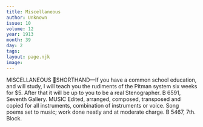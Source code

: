 ```yaml
---
title: Miscellaneous
author: Unknown
issue: 10
volume: 12
year: 1913
month: 39
day: 2
tags:
layout: page.njk
image:
---
```

 MISCELLANEOUS SHORTHAND—If you have a common school education, and will study, I will teach you the rudiments of the Pitman system six weeks for $5. After that it will be up to you to be a real Stenographer. B 6591, Seventh Gallery. MUSIC Edited, arranged, composed, transposed and copied for all instruments, combination of instruments or voice. Song poems set to music; work done neatly and at moderate charge. B 5467, 7th. Block. 
